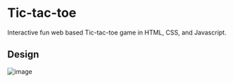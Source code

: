 # Tic-tac-toe

Interactive fun web based Tic-tac-toe game in HTML, CSS, and Javascript.

## Design
![image](https://github.com/user-attachments/assets/b2e3df1e-7107-47cf-b710-6f1c4a1f1a2d)
